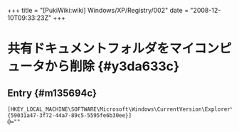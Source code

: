 +++
title = "[PukiWiki:wiki] Windows/XP/Registry/002"
date = "2008-12-10T09:33:23Z"
+++

# 共有ドキュメントフォルダをマイコンピュータから削除  {#y3da633c}


## Entry  {#m135694c}

```
[HKEY_LOCAL_MACHINE\SOFTWARE\Microsoft\Windows\CurrentVersion\Explorer\MyComputer\NameSpace\DelegateFolders\;{59031a47-3f72-44a7-89c5-5595fe6b30ee}]
@=""
```

